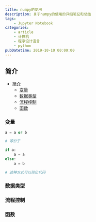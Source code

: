 ```yaml
---
title: numpy的使用
description: 关于numpy的使用的详细笔记和总结
tags:
    - Jupyter Notebook
categories:
    - article
    - 计算机
    - 程序设计语言
    - python
pubDatetime: 2019-10-10 00:00:00
---
```


## 简介

-   [简介](#简介)
    -   [变量](#变量)
    -   [数据类型](#数据类型)
    -   [流程控制](#流程控制)
    -   [函数](#函数)

### 变量

```python
a = a or b

# 等价于

if a:
    a = a
else:
    a = b

# 这种方式可以简化代码
```

### 数据类型

### 流程控制

### 函数

